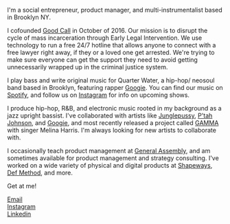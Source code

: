 I'm a social entrepreneur, product manager, and multi-instrumentalist based in Brooklyn NY.

I cofounded [Good Call](https://goodcall.nyc) in October of 2016. Our mission is to disrupt the cycle of mass incarceration through Early Legal Intervention. We use technology to run a free 24/7 hotline that allows anyone to connect with a free lawyer right away, if they or a loved one get arrested. We're trying to make sure everyone can get the support they need to avoid getting unnecessarily wrapped up in the criminal justice system.

I play bass and write original music for Quarter Water, a hip-hop/ neosoul band based in Brooklyn, featuring rapper [Googie](https://www.facebook.com/GoogieGoHard/). You can find our music on [Spotify](https://open.spotify.com/artist/6JMNTAEnyF5TD5PQxu1i6t?si=YD0eaWWzSWePyGk3zG1oxw), and follow us on [Instagram](https://www.instagram.com/quarterwatermusic/) for info on upcoming shows. 

I produce hip-hop, R&B, and electronic music rooted in my background as a jazz upright bassist. I've collaborated with artists like [Junglepussy](https://soundcloud.com/junglepussy/spicy-103-fm-prod-by-shy-guy-cousin-gabriel), [P'tah Johnson](https://soundcloud.com/ptahmusic/selfish-love), and [Googie](https://open.spotify.com/track/7koPcRaQ00wjomx9wwjDhs?si=4hwuqISaTaqafREMsJzhpw), and most recently released a project called [GAMMA](https://open.spotify.com/artist/70V2E8b0e9LkDBjdH4pRRI?si=d_lRYnHOQeyEjmPZas8trQ) with singer Melina Harris. I'm always looking for new artists to collaborate with.

I occasionally teach product management at [General Assembly](https://generalassemb.ly/), and am sometimes available for product management and strategy consulting. I've worked on a wide variety of physical and digital products at [Shapeways](https://www.shapeways.com/), [Def Method](https://www.defmethod.com/), and more.

Get at me!

[Email](mailto:gleaderrose@gmail.com) <br>
[Instagram](https://www.instagram.com/cousingabriel/) <br>
[Linkedin](https://www.linkedin.com/in/gabriel-leader-rose-92807127) <br>
